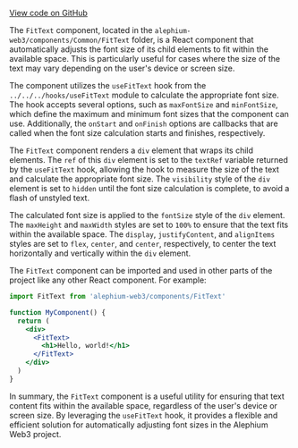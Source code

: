 [View code on GitHub](https://github.com/alephium/alephium-web3/.autodoc/docs/json/packages/web3-react/src/components/Common/FitText)

The `FitText` component, located in the `alephium-web3/components/Common/FitText` folder, is a React component that automatically adjusts the font size of its child elements to fit within the available space. This is particularly useful for cases where the size of the text may vary depending on the user's device or screen size.

The component utilizes the `useFitText` hook from the `../../../hooks/useFitText` module to calculate the appropriate font size. The hook accepts several options, such as `maxFontSize` and `minFontSize`, which define the maximum and minimum font sizes that the component can use. Additionally, the `onStart` and `onFinish` options are callbacks that are called when the font size calculation starts and finishes, respectively.

The `FitText` component renders a `div` element that wraps its child elements. The `ref` of this `div` element is set to the `textRef` variable returned by the `useFitText` hook, allowing the hook to measure the size of the text and calculate the appropriate font size. The `visibility` style of the `div` element is set to `hidden` until the font size calculation is complete, to avoid a flash of unstyled text.

The calculated font size is applied to the `fontSize` style of the `div` element. The `maxHeight` and `maxWidth` styles are set to `100%` to ensure that the text fits within the available space. The `display`, `justifyContent`, and `alignItems` styles are set to `flex`, `center`, and `center`, respectively, to center the text horizontally and vertically within the `div` element.

The `FitText` component can be imported and used in other parts of the project like any other React component. For example:

```jsx
import FitText from 'alephium-web3/components/FitText'

function MyComponent() {
  return (
    <div>
      <FitText>
        <h1>Hello, world!</h1>
      </FitText>
    </div>
  )
}
```

In summary, the `FitText` component is a useful utility for ensuring that text content fits within the available space, regardless of the user's device or screen size. By leveraging the `useFitText` hook, it provides a flexible and efficient solution for automatically adjusting font sizes in the Alephium Web3 project.
